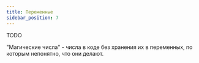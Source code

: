 ```yaml
---
title: Переменные
sidebar_position: 7
---
```


TODO

"Магические числа" - числа в коде без хранения их в переменных, по которым непонятно, что они делают.
